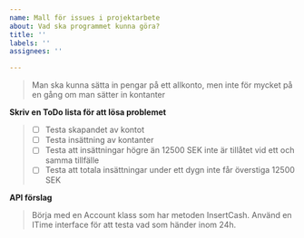 ```yaml
---
name: Mall för issues i projektarbete
about: Vad ska programmet kunna göra?
title: ''
labels: ''
assignees: ''

---
```


> Man ska kunna sätta in pengar på ett allkonto,
> men inte för mycket på en gång om man sätter in kontanter

**Skriv en ToDo lista för att lösa problemet**
> - [  ] Testa skapandet av kontot
> - [  ] Testa insättning av kontanter
> - [  ] Testa att insättningar högre än 12500 SEK inte är tillåtet vid ett och samma tillfälle 
> - [  ] Testa att totala insättningar under ett dygn inte får överstiga 12500 SEK 

**API förslag**
> Börja med en Account klass som har metoden InsertCash. Använd en ITime interface för att testa vad som händer inom 24h.
